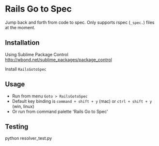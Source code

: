Rails Go to Spec
================

Jump back and forth from code to spec.
Only supports rspec (`_spec.`) files at the moment.

Installation
------------

Using Sublime Package Control
http://wbond.net/sublime_packages/package_control

Install `RailsGotoSpec`

Usage
-----
- Run from menu `Goto > RailsGotoSpec`
- Default key binding is `command + shift + y` (mac) or `ctrl + shift + y` (win, linux)
- Or run from command palette 'Rails Go to Spec'

Testing
-------

  python resolver_test.py
